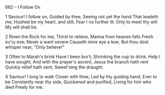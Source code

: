 662 – I Follow On


1
Saviour!  I follow on,
Guided by thee,
Seeing not yet the hand
That leadeth me;
Hushed be my heart, and still,
Fear I no further ill;
Only to meet thy will
My will shall be.

2
Riven the Rock for me,
Thirst to relieve,
Manna from heaven falls
Fresh ev'ry eve;
Never a want severe
Causeth mine eye a tear,
But thou dost whisper near,
"Only believe!"

3
Often to Marah's brink
Have I been bro't;
Shrinking the cup to drink,
Help I have sought;
And with the prayer's ascent,
Jesus the branch hath rent
Quickly relief hath sent,
Sweet'ning the draught.

4
Saviour!  I long to walk
Closer with thee;
Led by thy guiding hand,
Ever to be
Constantly near thy side,
Quickened and purified,
Living for him who died
Freely for me.
